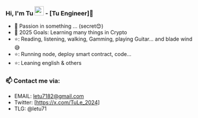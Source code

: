 ### Hi, I'm Tu <img src="https://media.giphy.com/media/hvRJCLFzcasrR4ia7z/giphy.gif" width="25px"> -  [Tu Engineer]🌻  


- 🔭 Passion in something ... (secret😊)
- 💪 2025 Goals: Learning many things in Crypto
- ⭐: Reading, listening, walking, Gamming, playing Guitar... and blade wind😅
- ⭐: Running node, deploy smart contract, code...
- ⭐: Leaning english & others



### 📫 Contact me via:
- EMAIL: letu7182@gmail.com
- Twitter: [https://x.com/TuLe_2024]
- TLG: @letu71
